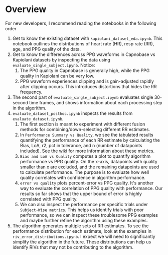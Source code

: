 # Overview
For new developers, I recommend reading the notebooks in the following order
1. Get to know the existing dataset with `kapiolani_dataset_eda.ipynb`. This notebook outlines the distributions of heart rate (HR), resp rate (RR), age, and PPG quality of the data.
2. Get to know the differences across PPG waveforms in Capnobase vs Kapiolani datasets by inspecting the data using `evaluate_single_subject.ipynb`. Notice:
   1. The PPG quality in Capnobase is generally high, while the PPG quality in Kapiolani can be very low.
   2. PPG waveform experiences clipping and is gain-adjusted rapidly after clipping occurs. This introduces distortions that hides the RR frequency.
3. The second part of `evaluate_single_subject.ipynb` evaluates single 30-second time frames, and shows information about each processing step in the algorithm.
4. `evaluate_dataset_posthoc.ipynb` inspects the results from `evaluate_dataset.ipynb`.
   1. The first section is meant to experiment with different fusion methods for combining/down-selecting different RR estimates.
   2. In `Performance Summary vs Quality`, we see the tabulated results quantifying the performance of each RR estimate by calculating the Bias, LoA, r2, pct in tolerance, and n (number of datapoints included). See the [wiki](https://github.com/new-horizons/pulseox_pubalgs/wiki) for more information about these metrics.
   3. `Bias and LoA vs Quality` computes a plot to quantify algorithm performance vs PPG quality. On the x-axis, datapoints with quality smaller than x are excluded, and the remaining datapoints are used to calculate performance. The purpose is to evaluate how well quality correlates with confidence in algorithm performance.
   4. `error vs quality` plots percent-error vs PPG quality. It's another way to evaluate the correlation of  PPG quality with performance. Our results so far shows that the upper bound of error is highly correlated with PPG quality.
   5. We can also inspect the performance per specific trials under `Subject-Wise metrics`. This helps us identify trials with poor performance, so we can inspect these troublesome PPG examples and maybe further refine the algorithm using these examples.
5. The algorithm generates multiple sets of RR estimates. To see the performance distribution for each estimate, look at the examples in `riv_error_distributions.ipynb`. I expect we will need to significantly simplify the algorithm in the future. These distributions can help us identify RIVs that may not be contributing to the algorithm.
